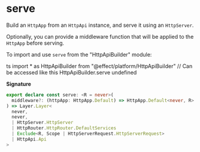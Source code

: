# serve

Build an `HttpApp` from an `HttpApi` instance, and serve it using an
`HttpServer`.

Optionally, you can provide a middleware function that will be applied to
the `HttpApp` before serving.

To import and use `serve` from the "HttpApiBuilder" module:

ts
import \* as HttpApiBuilder from "@effect/platform/HttpApiBuilder"
// Can be accessed like this
HttpApiBuilder.serve
undefined

**Signature**

```ts
export declare const serve: <R = never>(
  middleware?: (httpApp: HttpApp.Default) => HttpApp.Default<never, R>
) => Layer.Layer<
  never,
  never,
  | HttpServer.HttpServer
  | HttpRouter.HttpRouter.DefaultServices
  | Exclude<R, Scope | HttpServerRequest.HttpServerRequest>
  | HttpApi.Api
>
```
